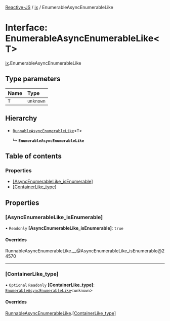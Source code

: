 [Reactive-JS](../README.md) / [ix](../modules/ix.md) / EnumerableAsyncEnumerableLike

# Interface: EnumerableAsyncEnumerableLike<T\>

[ix](../modules/ix.md).EnumerableAsyncEnumerableLike

## Type parameters

| Name | Type |
| :------ | :------ |
| `T` | `unknown` |

## Hierarchy

- [`RunnableAsyncEnumerableLike`](ix.RunnableAsyncEnumerableLike.md)<`T`\>

  ↳ **`EnumerableAsyncEnumerableLike`**

## Table of contents

### Properties

- [[AsyncEnumerableLike\_isEnumerable]](ix.EnumerableAsyncEnumerableLike.md#[asyncenumerablelike_isenumerable])
- [[ContainerLike\_type]](ix.EnumerableAsyncEnumerableLike.md#[containerlike_type])

## Properties

### [AsyncEnumerableLike\_isEnumerable]

• `Readonly` **[AsyncEnumerableLike\_isEnumerable]**: ``true``

#### Overrides

RunnableAsyncEnumerableLike.\_\_@AsyncEnumerableLike\_isEnumerable@24570

___

### [ContainerLike\_type]

• `Optional` `Readonly` **[ContainerLike\_type]**: [`EnumerableAsyncEnumerableLike`](ix.EnumerableAsyncEnumerableLike.md)<`unknown`\>

#### Overrides

[RunnableAsyncEnumerableLike](ix.RunnableAsyncEnumerableLike.md).[[ContainerLike_type]](ix.RunnableAsyncEnumerableLike.md#[containerlike_type])
